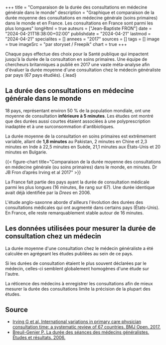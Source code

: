 +++
title = "Comparaison de la durée des consultations en médecine générale dans le monde"
description = "Graphique et comparaison de la durée moyenne des consultations en médecine générale (soins primaires) dans le monde et en France. Les consultations en France sont parmi les plus longues"
longHtml = true
auteurs = ["Jean-Baptiste FRON"]
date = "2024-04-21T18:38:00+02:00"
publishdate = "2024-04-21"
lastmod = "2024-04-21"
specialites = []
annees = "2017"
sources = []
tags = []
image = true
imageSrc = "par storyset / Freepik"
chart = true
+++

Chaque pays effectue des choix pour la Santé publique qui impactent jusqu'à la durée de la consultation en soins primaires. Une équipe de chercheurs britanniques a publié en 2017 une vaste méta-analyse afin d'évaluer la durée moyenne d'une consultation chez le médecin généraliste par pays (67 pays étudiés).
{.lead}

## La durée des consultations en médecine générale dans le monde

18 pays, représentant environ 50 % de la population mondiale, ont une moyenne de consultation **inférieure à 5 minutes**. Les études ont montré que des durées aussi courtes étaient associées à une polyprescription inadaptée et à une surconsommation d'antibiotiques.

La durée moyenne de la consultation en soins primaires est extrêmement variable, allant de **1,8 minutes** au Pakistan, 2 minutes en Chine et 2,3 minutes en Inde à 22,5 minutes en Suède, 21,1 minutes aux États-Unis et 20 minutes en Bulgarie.

{{< figure-chart title="Comparaison de la durée moyenne des consultations en médecine générale (ou soins primaires) dans le monde, en minutes. Dr JB Fron d’après Irving et al 2017" >}}

La France fait partie des pays ayant la durée de consultation médicale parmi les plus longues (16 minutes, 8e rang sur 67). Une durée identique avait déjà identifiée par la *Drees* en 2006.

L'étude anglo-saxonne aborde d'ailleurs l'évolution des durées des consultations médicales qui ont augmenté dans certains pays (États-Unis). En France, elle reste remarquablement stable autour de 16 minutes.

## Les données utilisées pour mesurer la durée de consultation chez un médecin

La durée moyenne d'une consultation chez le médecin généraliste a été calculée en agrégeant les études publiées au sein de ce pays.

Si les durées de consultation étaient le plus souvent déclarées par le médecin, celles-ci semblent globalement homogènes d'une étude sur l'autre.

La réticence des médecins à enregistrer les consultations afin de mieux mesurer la durée des consultations limite la précision de la plupart des études.

## Source

- [Irving G et al. International variations in primary care physician consultation time: a systematic review of 67 countries. BMJ Open. 2017.](https://bmjopen.bmj.com/content/7/10/e017902)
- [Breuil-Genier P. La durée des séances des médecins généralistes. Études et résultats. 2006.](https://drees.solidarites-sante.gouv.fr/publications/etudes-et-resultats/la-duree-des-seances-des-medecins-generalistes)

<script>
const chartOptions1 = {
  series: [{
    name: 'Durée moyenne d’une consultation',
    data: [
    { x: 'Suède', y: 22.5},
    { x: 'États-Unis', y: 21.1},
    { x: 'Bulgarie', y: 20.0},
    { x: 'Russie', y: 17.2},
    { x: 'Suisse', y: 17.0},
    { x: 'France', y: 16.0, fillColor: '#ff2b6e'},
    { x: 'Espagne', y: 13.4},
    { x: 'Pologne', y: 10.3},
    { x: 'Japon', y: 10.2},
    { x: 'Royaume-Uni', y: 9.2},
    { x: 'Allemagne', y: 7.6},
    { x: 'Brésil', y: 7.1},
    { x: 'Irak', y: 6.3},
    { x: 'Hongrie', y: 6.0},
    { x: 'Inde', y: 2.3},
    { x: 'Chine', y: 2.0},
    { x: 'Pakistan', y: 1.8}
    ]
  }],
  chart: { type: 'bar' },
  //dataLabels: { enabled: false },
  plotOptions: { bar: { horizontal: true } },
  title: { text: 'Durée d’une consultation d’un médecin généraliste dans le monde' },
  xaxis: { title: { text: 'Minutes' } }
}
</script>

